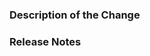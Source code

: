 <!-- 
Use a clear and descriptive title for the issue to identify the problem. 
-->

### Description of the Change
<!--
We must be able to understand the purpose of your change from this description. 
If we can't get a good idea of the benefits of the change from the description 
here, the pull request may be closed.
-->

### Release Notes
<!--
Please describe the changes in a single line that explains this improvement in
terms that a user can understand. This text will be used in Perke's release 
notes.

If this change is not user-facing or notable enough to be included in 
release notes you may use the strings "Not applicable" or "N/A" here.

Examples:
- The GitHub package now allows you to add co-authors to commits.
- Fixed an issue with TextRank.
-->